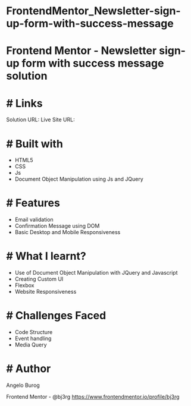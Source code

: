 # FrontendMentor_Newsletter-sign-up-form-with-success-message

# Frontend Mentor - Newsletter sign-up form with success message solution

# # Links

Solution URL: 
Live Site URL: 

# # Built with
- HTML5
- CSS
- Js
- Document Object Manipulation using Js and JQuery

# # Features
- Email validation
- Confirmation Message using DOM
- Basic Desktop and Mobile Responsiveness


# # What I learnt?
- Use of Document Object Manipulation with JQuery and Javascript
- Creating Custom UI
- Flexbox
- Website Responsiveness


# # Challenges Faced
- Code Structure
- Event handling
- Media Query

# # Author
Angelo Burog

Frontend Mentor - @bj3rg
https://www.frontendmentor.io/profile/bj3rg
